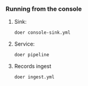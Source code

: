 ### Running from the console

1. Sink:

    ```bash
    doer console-sink.yml
    
    ```

2. Service:
    ```bash
    doer pipeline
    ```
3. Records ingest
    ```bash
    doer ingest.yml
    ```
